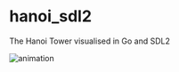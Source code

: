 # hanoi_sdl2
The Hanoi Tower visualised in Go and SDL2

![animation](https://github.com/qiu-x/hanoi_sdl2/raw/master/solve.gif)

